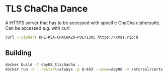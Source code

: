 # TLS ChaCha Dance

A HTTPS server that has to be accessed with specific ChaCha ciphersuite. Can be accessed e.g. with curl:

```bash
curl --ciphers DHE-RSA-CHACHA20-POLY1305 https://xmas.rip:8
```

## Building

```bash
docker build -t day08_tlschacha .
docker run -d --restart=always -p 8:443 --name=day08 -v /etc/ssl/certs:/dhparam:ro -v /etc/letsencrypt/archive/xmas.rip:/certs:ro day08_tlschacha
```